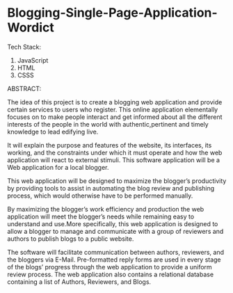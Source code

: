 # Blogging-Single-Page-Application-Wordict

Tech Stack:
1. JavaScript
2. HTML
3. CSSS

ABSTRACT:

The idea of this project is to create a blogging web application and provide certain services to users who register. This online application elementally focuses on to make people
interact and get informed about all the different interests of the people in the world with authentic,pertinent and timely knowledge to lead edifying live. 

It will explain the purpose and features of the website, its interfaces, its working, and the constraints under which it must operate and how the web application will react to 
external stimuli. This software application will be a Web application for a local blogger.

This web application will be designed to maximize the blogger’s productivity by providing tools to assist in automating the blog review and publishing process, which would 
otherwise have to be performed manually.

By maximizing the blogger’s work efficiency and production the web application will meet the blogger’s needs while remaining easy to understand and use.More specifically, this web
application is designed to allow a blogger to manage and communicate with a group of reviewers and authors to publish blogs to a public website.

The software will facilitate communication between authors, reviewers, and the bloggers via E-Mail. Pre-formatted reply forms are used in every stage of the blogs’ progress 
through the web application to provide a uniform review process. The web application also contains a relational database containing a list of Authors, Reviewers, and Blogs.
